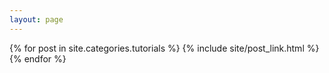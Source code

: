 ```yaml
---
layout: page
---
```


<div class="posts">
{% for post in site.categories.tutorials %}
    {% include site/post_link.html %}
{% endfor %}
</div>